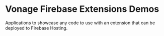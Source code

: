 # Vonage Firebase Extensions Demos
Applications to showcase any code to use with an extension that can be deployed to Firebase Hosting.
